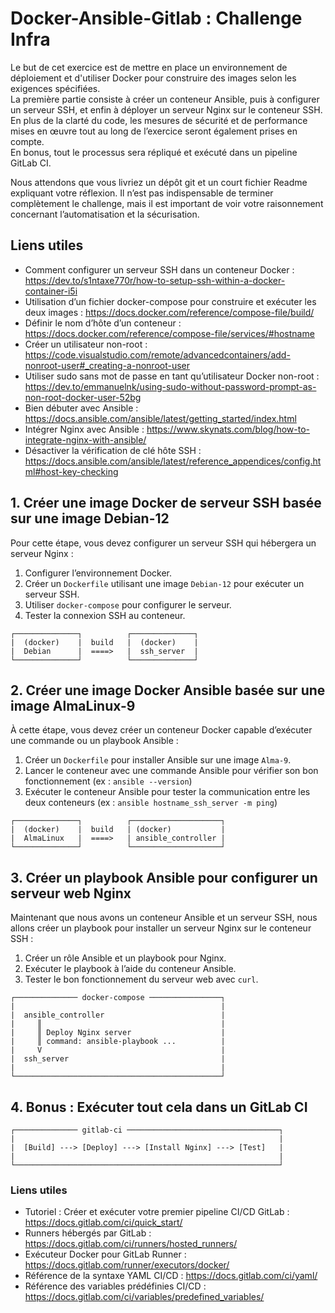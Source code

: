 # Docker-Ansible-Gitlab : Challenge Infra

Le but de cet exercice est de mettre en place un environnement de déploiement et d'utiliser Docker pour construire des images selon les exigences spécifiées.  
La première partie consiste à créer un conteneur Ansible, puis à configurer un serveur SSH, et enfin à déployer un serveur Nginx sur le conteneur SSH.  
En plus de la clarté du code, les mesures de sécurité et de performance mises en œuvre tout au long de l’exercice seront également prises en compte.  
En bonus, tout le processus sera répliqué et exécuté dans un pipeline GitLab CI.

Nous attendons que vous livriez un dépôt git et un court fichier Readme expliquant votre réflexion. Il n’est pas indispensable de terminer complètement le challenge, mais il est important de voir votre raisonnement concernant l’automatisation et la sécurisation.

## Liens utiles

- Comment configurer un serveur SSH dans un conteneur Docker : https://dev.to/s1ntaxe770r/how-to-setup-ssh-within-a-docker-container-i5i  
- Utilisation d’un fichier docker-compose pour construire et exécuter les deux images : https://docs.docker.com/reference/compose-file/build/  
- Définir le nom d’hôte d’un conteneur : https://docs.docker.com/reference/compose-file/services/#hostname  
- Créer un utilisateur non-root : https://code.visualstudio.com/remote/advancedcontainers/add-nonroot-user#_creating-a-nonroot-user  
- Utiliser sudo sans mot de passe en tant qu’utilisateur Docker non-root : https://dev.to/emmanuelnk/using-sudo-without-password-prompt-as-non-root-docker-user-52bg  
- Bien débuter avec Ansible : https://docs.ansible.com/ansible/latest/getting_started/index.html  
- Intégrer Nginx avec Ansible : https://www.skynats.com/blog/how-to-integrate-nginx-with-ansible/  
- Désactiver la vérification de clé hôte SSH : https://docs.ansible.com/ansible/latest/reference_appendices/config.html#host-key-checking  

## 1. Créer une image Docker de serveur SSH basée sur une image Debian-12

Pour cette étape, vous devez configurer un serveur SSH qui hébergera un serveur Nginx :

1. Configurer l’environnement Docker.  
2. Créer un `Dockerfile` utilisant une image `Debian-12` pour exécuter un serveur SSH.  
3. Utiliser `docker-compose` pour configurer le serveur.  
4. Tester la connexion SSH au conteneur.

```
┌──────────────┐          ┌──────────────┐
|  (docker)    |  build   |  (docker)    |
|  Debian      |  ====>   |  ssh_server  |
└──────────────┘          └──────────────┘
```


## 2. Créer une image Docker Ansible basée sur une image AlmaLinux-9

À cette étape, vous devez créer un conteneur Docker capable d’exécuter une commande ou un playbook Ansible :

1. Créer un `Dockerfile` pour installer Ansible sur une image `Alma-9`.  
2. Lancer le conteneur avec une commande Ansible pour vérifier son bon fonctionnement (ex : `ansible --version`)  
3. Exécuter le conteneur Ansible pour tester la communication entre les deux conteneurs (ex : `ansible hostname_ssh_server -m ping`)

```
┌──────────────┐          ┌────────────────────┐
|  (docker)    |  build   | (docker)           |
|  AlmaLinux   |  ====>   | ansible_controller |
└──────────────┘          └────────────────────┘
```


## 3. Créer un playbook Ansible pour configurer un serveur web Nginx

Maintenant que nous avons un conteneur Ansible et un serveur SSH, nous allons créer un playbook pour installer un serveur Nginx sur le conteneur SSH :

1. Créer un rôle Ansible et un playbook pour Nginx.  
2. Exécuter le playbook à l’aide du conteneur Ansible.  
3. Tester le bon fonctionnement du serveur web avec `curl`.

```
┌────────────── docker-compose ────────────────┐
|                                              |
|  ansible_controller                          |
|     ║                                        |
|     ║ Deploy Nginx server                    |
|     ║ command: ansible-playbook ...          |
|     V                                        |
|  ssh_server                                  |
|                                              |
└──────────────────────────────────────────────┘
```


## 4. Bonus : Exécuter tout cela dans un GitLab CI

```
┌────────────── gitlab-ci ──────────────────────────────────┐
|                                                           |
|  [Build] ---> [Deploy] ---> [Install Nginx] ---> [Test]   |
|                                                           |
└───────────────────────────────────────────────────────────┘
```


### Liens utiles

- Tutoriel : Créer et exécuter votre premier pipeline CI/CD GitLab : https://docs.gitlab.com/ci/quick_start/  
- Runners hébergés par GitLab : https://docs.gitlab.com/ci/runners/hosted_runners/  
- Exécuteur Docker pour GitLab Runner : https://docs.gitlab.com/runner/executors/docker/  
- Référence de la syntaxe YAML CI/CD : https://docs.gitlab.com/ci/yaml/  
- Référence des variables prédéfinies CI/CD : https://docs.gitlab.com/ci/variables/predefined_variables/  
